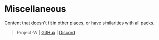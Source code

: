 # Miscellaneous

Content that doesn't fit in other places, or have similarities with all packs. 

> Project-W | [GitHub](https://github.com/Pundah) | [Discord](https://discord.gg/M4HQTQ9g9f) 
